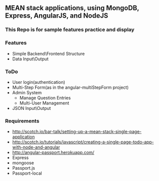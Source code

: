## MEAN stack applications, using MongoDB, Express, AngularJS, and NodeJS

### This Repo is for sample features practice and display

### Features
* Simple Backend\Frontend Structure
* Data Input\Output

### ToDo
* User login(authentication)
* Multi-Step Form(as in the angular-multiStepForm project)
* Admin System
    * Manage Question Entries
    * Multi-User Management
* JSON Input\Output

### Requirements
* http://scotch.io/bar-talk/setting-up-a-mean-stack-single-page-application
* http://scotch.io/tutorials/javascript/creating-a-single-page-todo-app-with-node-and-angular
* http://angular-passport.herokuapp.com/
* Express
* mongoose
* Passport.js
* Passport-local

